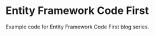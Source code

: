 Entity Framework Code First
========================

Example code for Entity Framework Code First blog series.
